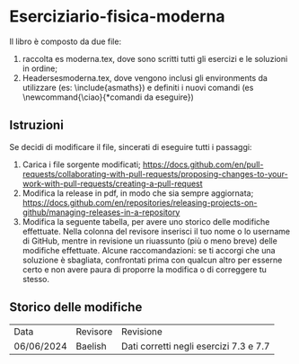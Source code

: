 # Eserciziario-fisica-moderna
Il libro è composto da due file: 
1) raccolta es moderna.tex, dove sono scritti tutti gli esercizi e le soluzioni in ordine;
2) Headersesmoderna.tex, dove vengono inclusi gli environments da utilizzare (es: \include{asmaths}) e definiti i nuovi comandi (es \newcommand{\ciao}{*comandi da eseguire})

## Istruzioni
Se decidi di modificare il file, sincerati di eseguire tutti i passaggi:
1) Carica i file sorgente modificati; https://docs.github.com/en/pull-requests/collaborating-with-pull-requests/proposing-changes-to-your-work-with-pull-requests/creating-a-pull-request
2) Modifica la release in pdf, in modo che sia sempre aggiornata; https://docs.github.com/en/repositories/releasing-projects-on-github/managing-releases-in-a-repository
3) Modifica la seguente tabella, per avere uno storico delle modifiche effettuate. Nella colonna del revisore inserisci il tuo nome o lo username di GitHub, mentre in revisione un riuassunto (più o meno breve) delle modifiche effettuate.
Alcune raccomandazioni: se ti accorgi che una soluzione è sbagliata, confrontati prima con qualcun altro per esserne certo e non avere paura di proporre la modifica o di correggere tu stesso.

## Storico delle modifiche
<table>
<tr> <td>Data</td> <td>Revisore</td> <td>Revisione</td> </tr>
<tr> <td>06/06/2024</td> <td>Baelish</td> <td>Dati corretti negli esercizi 7.3 e 7.7</td> </tr>

</table>
